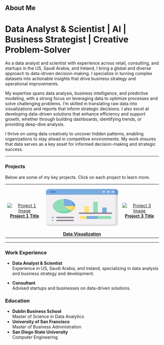 ## About Me
# Data Analyst & Scientist | AI | Business Strategist | Creative Problem-Solver

As a data analyst and scientist with experience across retail, consulting, and startups in the US, Saudi Arabia, and Ireland, I bring a global and diverse approach to data-driven decision-making. I specialize in turning complex datasets into actionable insights that drive business strategy and operational improvements.

My expertise spans data analysis, business intelligence, and predictive modeling, with a strong focus on leveraging data to optimize processes and solve challenging problems. I’m skilled in translating raw data into visualizations and reports that inform strategic decisions. I also excel at developing data-driven solutions that enhance efficiency and support growth, whether through building dashboards, identifying trends, or providing deep-dive analysis.

I thrive on using data creatively to uncover hidden patterns, enabling organizations to stay ahead in competitive environments. My work ensures that data serves as a key asset for informed decision-making and strategic success.

---

### Projects
Below are some of my key projects. Click on each project to learn more.

<table>
  <tr>
    <td align="center">
      <a href="https://github.com/yourusername/project1">
        <img src="asset/dashboard.jpg" width="250" height="150" alt="Project 1 Image"/><br/>
        <b>Project 1 Title</b>
      </a>
    </td>
    <td align="center">
      <a href="https://github.com/yourusername/project2">
        <img src="asset/dashboard.png" width="250" height="150" alt="Project 2 Image"/><br/>
        <b>Data Visualization</b>
      </a>
    </td>
    <td align="center">
      <a href="https://github.com/yourusername/project3">
        <img src="assets/project3_image.jpg" width="250" height="150" alt="Project 3 Image"/><br/>
        <b>Project 3 Title</b>
      </a>
    </td>
  </tr>
</table>


---

### Work Experience
- **Data Analyst & Scientist**  
  Experience in US, Saudi Arabia, and Ireland, specializing in data analysis and business strategy and development.

- **Consultant**  
  Advised startups and businesses on data-driven solutions.

### Education
- **Dublin Business School**  
  Master of Science in Data Analytics
- **University of San Francisco**  
  Master of Business Administration
- **San Diego State University**  
  Computer Engineering
